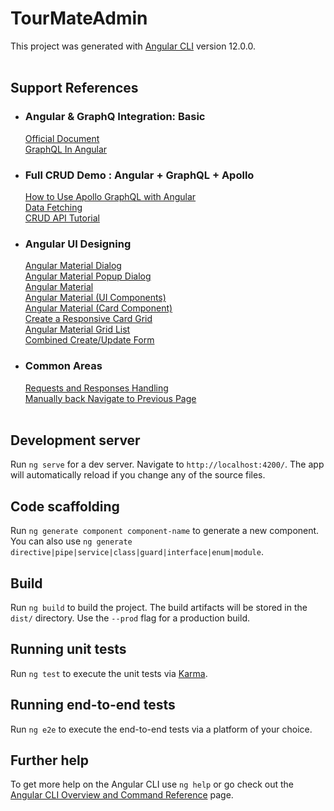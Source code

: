 # TourMateAdmin

This project was generated with [Angular CLI](https://github.com/angular/angular-cli) version 12.0.0.  
<br>

## Support References 

* ### Angular & GraphQ Integration: Basic
    [Official Document](https://apollo-angular.com/docs/data/queries/)  
    [GraphQL In Angular](https://www.telerik.com/blogs/graphql-angular-how-to-make-a-graphql-query)  

* ### Full CRUD Demo : Angular + GraphQL + Apollo

    [How to Use Apollo GraphQL with Angular](https://javascript.plainenglish.io/use-of-apollo-angular-with-angular-522bcebf7bc8)  
    [Data Fetching](https://therichpost.com/angular-12-graphql-tutorial-fetching-data/)  
    [CRUD API Tutorial](https://www.youtube.com/watch?v=zCMNvnlDoVg)  

* ### Angular UI Designing

    [Angular Material Dialog](https://blog.angular-university.io/angular-material-dialog/)  
    [Angular Material Popup Dialog](https://www.youtube.com/watch?v=ZL0d3M3uoRQ)  
    [Angular Material](https://www.geeksforgeeks.org/mat-button-in-angular-material/)  
    [Angular Material (UI Components)](https://material.angular.io/components/categories)  
    [Angular Material (Card Component)](https://material.angularjs.org/1.1.3/demo/card)  
    [Create a Responsive Card Grid](https://zoaibkhan.com/blog/create-a-responsive-card-grid-in-angular-using-flex-layout-part-1/)  
    [Angular Material Grid List](https://www.concretepage.com/angular-material/angular-material-grid-list)  
    [Combined Create/Update Form](https://jasonwatmore.com/post/2020/09/02/angular-combined-add-edit-create-update-form-example
)

* ### Common Areas

    [Requests and Responses Handling](https://www.pluralsight.com/guides/sending-request-processing-mapped-response-retrieve-data)  
    [Manually back Navigate to Previous Page](https://nils-mehlhorn.de/posts/angular-navigate-back-previous-page
)
<br></br> 

## Development server

Run `ng serve` for a dev server. Navigate to `http://localhost:4200/`. The app will automatically reload if you change any of the source files.

## Code scaffolding

Run `ng generate component component-name` to generate a new component. You can also use `ng generate directive|pipe|service|class|guard|interface|enum|module`.

## Build

Run `ng build` to build the project. The build artifacts will be stored in the `dist/` directory. Use the `--prod` flag for a production build.

## Running unit tests

Run `ng test` to execute the unit tests via [Karma](https://karma-runner.github.io).

## Running end-to-end tests

Run `ng e2e` to execute the end-to-end tests via a platform of your choice.

## Further help

To get more help on the Angular CLI use `ng help` or go check out the [Angular CLI Overview and Command Reference](https://angular.io/cli) page.
